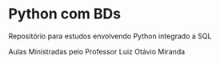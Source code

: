 # Python com BDs
 Repositório para estudos envolvendo Python integrado a SQL

 Aulas Ministradas pelo Professor Luiz Otávio Miranda
